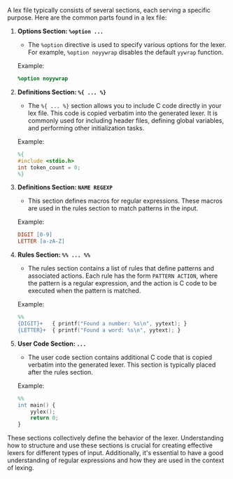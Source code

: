 A lex file typically consists of several sections, each serving a specific purpose. Here are the common parts found in a lex file:

1. **Options Section: `%option ...`**

   - The `%option` directive is used to specify various options for the lexer. For example, `%option noyywrap` disables the default `yywrap` function.

   Example:

   ```lex
   %option noyywrap
   ```

2. **Definitions Section: `%{ ... %}`**

   - The `%{ ... %}` section allows you to include C code directly in your lex file. This code is copied verbatim into the generated lexer. It is commonly used for including header files, defining global variables, and performing other initialization tasks.

   Example:

   ```lex
   %{
   #include <stdio.h>
   int token_count = 0;
   %}
   ```

3. **Definitions Section: `NAME REGEXP`**

   - This section defines macros for regular expressions. These macros are used in the rules section to match patterns in the input.

   Example:

   ```lex
   DIGIT [0-9]
   LETTER [a-zA-Z]
   ```

4. **Rules Section: `%% ... %%`**

   - The rules section contains a list of rules that define patterns and associated actions. Each rule has the form `PATTERN ACTION`, where the pattern is a regular expression, and the action is C code to be executed when the pattern is matched.

   Example:

   ```lex
   %%
   {DIGIT}+   { printf("Found a number: %s\n", yytext); }
   {LETTER}+  { printf("Found a word: %s\n", yytext); }
   ```

5. **User Code Section: `...`**

   - The user code section contains additional C code that is copied verbatim into the generated lexer. This section is typically placed after the rules section.

   Example:

   ```lex
   %%
   int main() {
       yylex();
       return 0;
   }
   ```

These sections collectively define the behavior of the lexer. Understanding how to structure and use these sections is crucial for creating effective lexers for different types of input. Additionally, it's essential to have a good understanding of regular expressions and how they are used in the context of lexing.
